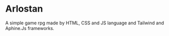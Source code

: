 # Arlostan

A simple game rpg made by HTML, CSS and JS language and Tailwind and Aphine.Js frameworks.
